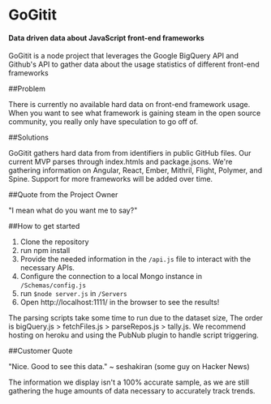 # GoGitit
#### Data driven data about JavaScript front-end frameworks

GoGitit is a node project that leverages the Google BigQuery API and Github's API to gather data about the usage statistics of different front-end frameworks

##Problem

There is currently no available hard data on front-end framework usage. When you want to see what framework is gaining steam in the open source community, you really only have speculation to go off of.

##Solutions

GoGitit gathers hard data from from identifiers in public GitHub files. Our current MVP parses through index.htmls and package.jsons. We're gathering information on Angular, React, Ember, Mithril, Flight, Polymer, and Spine. Support for more frameworks will be added over time.

##Quote from the Project Owner

"I mean what do you want me to say?"

##How to get started

1. Clone the repository
2. run npm install
3. Provide the needed information in the `/api.js` file to interact with the necessary APIs.
4. Configure the connection to a local Mongo instance in `/Schemas/config.js`
5. run `$node server.js` in `/Servers`
6. Open http://localhost:1111/ in the browser to see the results!

The parsing scripts take some time to run due to the dataset size, The order is bigQuery.js > fetchFiles.js > parseRepos.js > tally.js. We recommend hosting on heroku and using the PubNub plugin to handle script triggering. 

##Customer Quote

"Nice. Good to see this data."
~ seshakiran (some guy on Hacker News)


The information we display isn't a 100% accurate sample, as we are still gathering the huge amounts of data necessary to accurately track trends.

